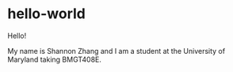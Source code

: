 # hello-world

Hello!

My name is Shannon Zhang and I am a student at the University of Maryland taking BMGT408E.
